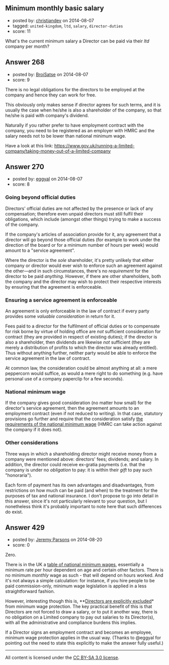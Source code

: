## Minimum monthly basic salary

- posted by: [christiandev](https://stackexchange.com/users/1558776/christiandev) on 2014-08-07
- tagged: `united-kingdom`, `ltd`, `salary`, `director-duties`
- score: 11

What's the current minimum salary a Director can be paid via their *ltd* company per month?


## Answer 268

- posted by: [BroiSatse](https://stackexchange.com/users/2706802/broisatse) on 2014-08-07
- score: 9

There is no legal obligations for the directors to be employed at the company and hence they can work for free.

This obviously only makes sense if director agrees for such terms, and it is usually the case when he/she is also a shareholder of the company, so that he/she is paid with company's dividend.

Naturally if you rather prefer to have employment contract with the company, you need to be registered as an employer with HMRC and the salary needs not to be lower than national minimum wage.

Have a look at this link: https://www.gov.uk/running-a-limited-company/taking-money-out-of-a-limited-company



## Answer 270

- posted by: [eggyal](https://stackexchange.com/users/310184/eggyal) on 2014-08-07
- score: 8

### Going beyond official duties ###

Directors' official duties are not affected by the presence or lack of any compensation; therefore even unpaid directors must still fulfil their obligations, which include (amongst other things) trying to make a success of the company.

If the company's articles of association provide for it, any agreement that a director will go beyond those official duties (for example to work under the direction of the board or for a minimum number of hours per week) would amount to a "service agreement".

Where the director is the *sole* shareholder, it's pretty unlikely that either company or director would ever wish to enforce such an agreement against the other&mdash;and in such circumstances, there's no *requirement* for the director to be paid *anything*.  However, if there are other shareholders, both the company and the director may wish to protect their respective interests by ensuring that the agreement is enforceable.

### Ensuring a service agreement is enforceable ###

An agreement is only enforceable in the law of contract if every party provides some *valuable consideration* in return for it.

Fees paid to a director for the fulfilment of official duties or to compensate for risk borne by virtue of holding office are *not* sufficient consideration for contract (they are provided in respect of existing duties); if the director is also a shareholder, then dividends are likewise *not* sufficient (they are merely a distribution of profits to which the director was already entitled).  Thus without anything further, neither party would be able to enforce the service agreement in the law of contract.

At common law, the consideration could be almost anything at all: a mere peppercorn would suffice, as would a mere right to do something (e.g. have personal use of a company paperclip for a few seconds).

### National minimum wage ###

If the company gives good consideration (no matter how small) for the director's service agreement, then the agreement amounts to an employment contract (even if not reduced to writing).  In that case, statutory provisions go further and require that the consideration satisfy [the requirements of the national minimum wage](https://www.gov.uk/national-minimum-wage-rates) (HMRC can take action against the company if it does not).

### Other considerations ###

Three ways in which a shareholding director might receive money from a company were mentioned above: directors' fees; dividends; and salary.  In addition, the director could receive ex-gratia payments (i.e. that the company is under no *obligation* to pay: it is within their *gift* to pay such "honoraria").

Each form of payment has its own advantages and disadvantages, from restrictions on how much can be paid (and when) to the treatment for the purposes of tax and national insurance.  I don't propose to go into detail in this answer, since it's not particularly relevant to your question, but I nonetheless think it's probably important to note here that such differences do exist.


## Answer 429

- posted by: [Jeremy Parsons](https://stackexchange.com/users/497810/jeremy-parsons) on 2014-08-20
- score: 0

<p>Zero.</p>

<p>There is in the UK a <a href="https://www.gov.uk/national-minimum-wage-rates" rel="nofollow">table of national minimum wages</a>, essentially a minimum rate per hour dependent on age and certain other factors. There is no minimum <em>monthly</em> wage as such - that will depend on hours worked. And it's not always a simple calculation: for instance, if you hire people to be paid commission-only, minimum wage legislation is applied in a less straightforward fashion.</p>

<p>However, interesting though this is, **<a href="https://www.gov.uk/national-minimum-wage/who-gets-the-minimum-wage" rel="nofollow">Directors are explicitly excluded</a>* from minimum wage protection. The key practical benefit of this is that Directors are not forced to draw a salary, or to put it another way, there is no obligation on a Limited company to pay out salaries to its Director(s), with all the administrative and compliance burdens this implies.</p>

<p>If a Director signs an employment contract and becomes an employee, minimum wage protection applies in the usual way. (Thanks to @eggyal for pointing out the need to state this explicitly to make the answer fully useful.)</p>




---

All content is licensed under the [CC BY-SA 3.0 license](https://creativecommons.org/licenses/by-sa/3.0/).
